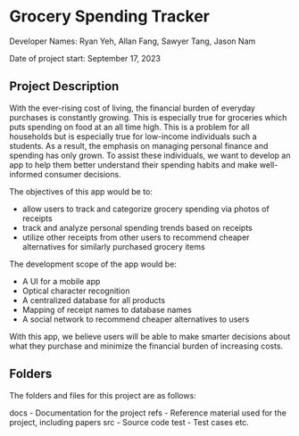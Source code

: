 # Grocery Spending Tracker

Developer Names: Ryan Yeh, Allan Fang, Sawyer Tang, Jason Nam

Date of project start: September 17, 2023

## Project Description

With the ever-rising cost of living, the financial burden of everyday purchases is constantly growing. This is especially true for groceries which puts spending on food at an all time high. This is a problem for all households but is especially true for low-income individuals such a students. As a result, the emphasis on managing personal finance and spending has only grown. To assist these individuals, we want to develop an app to help them better understand their spending habits and make well-informed consumer decisions. 

The objectives of this app would be to:
- allow users to track and categorize grocery spending via photos of receipts
- track and analyze personal spending trends based on receipts
- utilize other receipts from other users to recommend cheaper alternatives for similarly purchased grocery items

The development scope of the app would be:
- A UI for a mobile app
- Optical character recognition
- A centralized database for all products
- Mapping of receipt names to database names
- A social network to recommend cheaper alternatives to users

With this app, we believe users will be able to make smarter decisions about what they purchase and minimize the financial burden of increasing costs.

## Folders
The folders and files for this project are as follows:

docs - Documentation for the project
refs - Reference material used for the project, including papers
src - Source code
test - Test cases
etc.
